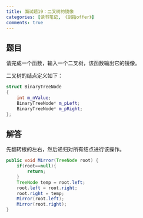 ```yaml
---
title: 面试题19：二叉树的镜像
categories: [读书笔记, 《剑指offer》]
comments: true
---
```


## 题目

请完成一个函数，输入一个二叉树，该函数输出它的镜像。

二叉树的结点定义如下：

```c++
struct BinaryTreeNode
{
    int m_nValue;
    BinaryTreeNode* m_pLeft;
    BinaryTreeNode* m_pRight;
};
```

<!--more-->

## 解答

先翻转根的左右，然后递归对所有结点进行该操作。

```java
public void Mirror(TreeNode root) {
    if(root==null){
        return;
    }
    TreeNode temp = root.left;
    root.left = root.right;
    root.right = temp;
    Mirror(root.left);
    Mirror(root.right);
}
```
